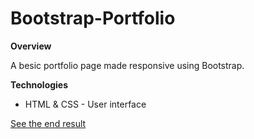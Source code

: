 # Bootstrap-Portfolio

**Overview**

A besic portfolio page made responsive using Bootstrap. 

**Technologies**
  * HTML & CSS - User interface 

[See the end result](https://ichumats22.github.io/Bootstrap-Portfolio/)
